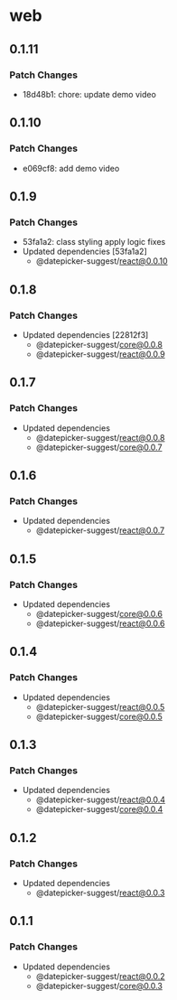 # web

## 0.1.11

### Patch Changes

- 18d48b1: chore: update demo video

## 0.1.10

### Patch Changes

- e069cf8: add demo video

## 0.1.9

### Patch Changes

- 53fa1a2: class styling apply logic fixes
- Updated dependencies [53fa1a2]
  - @datepicker-suggest/react@0.0.10

## 0.1.8

### Patch Changes

- Updated dependencies [22812f3]
  - @datepicker-suggest/core@0.0.8
  - @datepicker-suggest/react@0.0.9

## 0.1.7

### Patch Changes

- Updated dependencies
  - @datepicker-suggest/react@0.0.8
  - @datepicker-suggest/core@0.0.7

## 0.1.6

### Patch Changes

- Updated dependencies
  - @datepicker-suggest/react@0.0.7

## 0.1.5

### Patch Changes

- Updated dependencies
  - @datepicker-suggest/core@0.0.6
  - @datepicker-suggest/react@0.0.6

## 0.1.4

### Patch Changes

- Updated dependencies
  - @datepicker-suggest/react@0.0.5
  - @datepicker-suggest/core@0.0.5

## 0.1.3

### Patch Changes

- Updated dependencies
  - @datepicker-suggest/react@0.0.4
  - @datepicker-suggest/core@0.0.4

## 0.1.2

### Patch Changes

- Updated dependencies
  - @datepicker-suggest/react@0.0.3

## 0.1.1

### Patch Changes

- Updated dependencies
  - @datepicker-suggest/react@0.0.2
  - @datepicker-suggest/core@0.0.3
